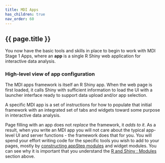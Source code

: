 ```yaml
---
title: MDI Apps
has_children: true
nav_order: 60
---
```


## {{ page.title }}

You now have the basic tools and skills in place
to begin to work with MDI Stage 1 Apps, where
an **app** is a single R Shiny web application for interactive
data analysis.

### High-level view of app configuration

The MDI apps framework is itself an R Shiny app. When the 
web page is first loaded, it calls Shiny with sufficient information
to load the UI with a launcher interface ready to support
data upload and/or app selection.

A specific MDI app is a set of instructions for how to 
populate that initial framework with an 
integrated set of tabs and widgets toward some purpose 
in interactive data analysis. 

Page filling with an app does not _replace_ the framework, it _adds to it_.
As a result, when you write an MDI app you will not care about
the typical app-level UI and server functions - 
the framework does that for you. 
You will spend your effort writing
code for the specific tools you wish to add to your pages,
mostly by
[constructing appStep modules](/mdi-apps-framework/docs/appSteps/00_appSteps.html)
and widget modules. You can see why it is important that you
understand the 
[R and Shiny : Modules](/mdi-basic-training/docs/R%20and%20Shiny/modules/)
section above.
